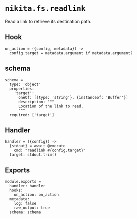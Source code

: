 
# `nikita.fs.readlink`

Read a link to retrieve its destination path.

## Hook

    on_action = ({config, metadata}) ->
      config.target = metadata.argument if metadata.argument?

## schema

    schema =
      type: 'object'
      properties:
        'target':
          oneOf: [{type: 'string'}, {instanceof: 'Buffer'}]
          description: """
          Location of the link to read.
          """
      required: ['target']

## Handler

    handler = ({config}) ->
      {stdout} = await @execute
        cmd: "readlink #{config.target}"
      target: stdout.trim()

## Exports

    module.exports =
      handler: handler
      hooks:
        on_action: on_action
      metadata:
        log: false
        raw_output: true
      schema: schema
